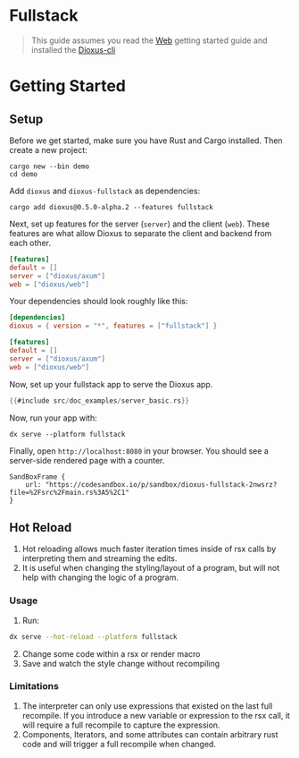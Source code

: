 # Fullstack

> This guide assumes you read the [Web](wasm.md) getting started guide and installed the [Dioxus-cli](https://github.com/DioxusLabs/dioxus/tree/master/packages/cli)

# Getting Started

## Setup

Before we get started, make sure you have Rust and Cargo installed. Then create a new project:

```shell
cargo new --bin demo
cd demo
```

Add `dioxus` and `dioxus-fullstack` as dependencies:

```shell
cargo add dioxus@0.5.0-alpha.2 --features fullstack
```

Next, set up features for the server (`server`) and the client (`web`). These features are what allow Dioxus to separate the client and backend from each other. 

```toml
[features]
default = []
server = ["dioxus/axum"]
web = ["dioxus/web"]
```

Your dependencies should look roughly like this:

```toml
[dependencies]
dioxus = { version = "*", features = ["fullstack"] }

[features]
default = []
server = ["dioxus/axum"]
web = ["dioxus/web"]
```

Now, set up your fullstack app to serve the Dioxus app.

```rust
{{#include src/doc_examples/server_basic.rs}}
```

Now, run your app with:

```
dx serve --platform fullstack
```

Finally, open `http://localhost:8080` in your browser. You should see a server-side rendered page with a counter.

```inject-dioxus
SandBoxFrame {
	url: "https://codesandbox.io/p/sandbox/dioxus-fullstack-2nwsrz?file=%2Fsrc%2Fmain.rs%3A5%2C1"
}
```

## Hot Reload

1. Hot reloading allows much faster iteration times inside of rsx calls by interpreting them and streaming the edits.
2. It is useful when changing the styling/layout of a program, but will not help with changing the logic of a program.

### Usage

1. Run:

```bash
dx serve --hot-reload --platform fullstack
```

2. Change some code within a rsx or render macro
3. Save and watch the style change without recompiling

### Limitations

1. The interpreter can only use expressions that existed on the last full recompile. If you introduce a new variable or expression to the rsx call, it will require a full recompile to capture the expression.
2. Components, Iterators, and some attributes can contain arbitrary rust code and will trigger a full recompile when changed.
